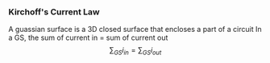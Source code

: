 ### Kirchoff's Current Law

A guassian surface is a 3D closed surface that encloses a part of a circuit
In a GS, the sum of current in = sum of current out
$$\sum_{GS}i_{in}=\sum_{GS}i_{out}$$